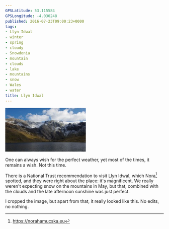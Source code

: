 ```yaml
---
GPSLatitude: 53.115584
GPSLongitude: -4.030248
published: 2016-07-23T09:00:23+0000
tags:
- Llyn Idwal
- winter
- spring
- cloudy
- Snowdonia
- mountain
- clouds
- lake
- mountains
- snow
- Wales
- water
title: Llyn Idwal
---
```


![](tests.jpg)

One can always wish for the perfect weather, yet most of the times, it remains a wish. Not this time.

There is a National Trust recommendation to visit Llyn Idwal, which Nora[^1] spotted, and they were right about the place: it's magnificent. We really weren't expecting snow on the mountains in May, but that, combined with the clouds and the late afternoon sunshine was just perfect.

I cropped the image, but apart from that, it really looked like this. No edits, no nothing.

[^1]: https://norahamucska.eu
